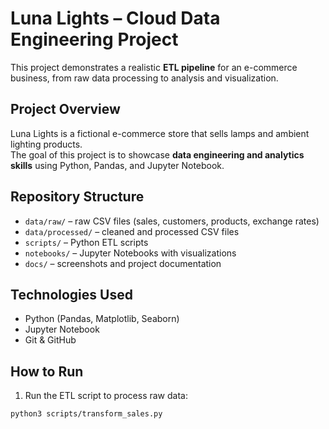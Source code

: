 # Luna Lights – Cloud Data Engineering Project

This project demonstrates a realistic **ETL pipeline** for an e-commerce business, from raw data processing to analysis and visualization.

## Project Overview
Luna Lights is a fictional e-commerce store that sells lamps and ambient lighting products.  
The goal of this project is to showcase **data engineering and analytics skills** using Python, Pandas, and Jupyter Notebook.

## Repository Structure
- `data/raw/` – raw CSV files (sales, customers, products, exchange rates)  
- `data/processed/` – cleaned and processed CSV files  
- `scripts/` – Python ETL scripts  
- `notebooks/` – Jupyter Notebooks with visualizations  
- `docs/` – screenshots and project documentation  

## Technologies Used
- Python (Pandas, Matplotlib, Seaborn)  
- Jupyter Notebook  
- Git & GitHub  

## How to Run
1. Run the ETL script to process raw data:
```bash
python3 scripts/transform_sales.py
